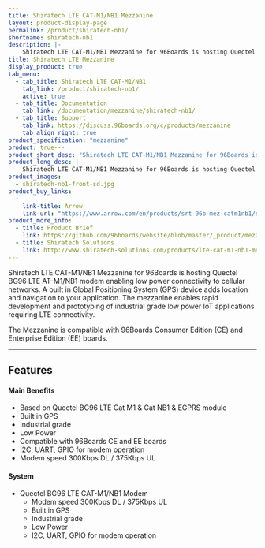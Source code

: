 ```yaml
---
title: Shiratech LTE CAT-M1/NB1 Mezzanine
layout: product-display-page
permalink: /product/shiratech-nb1/
shortname: shiratech-nb1
description: |-
    Shiratech LTE CAT-M1/NB1 Mezzanine for 96Boards is hosting Quectel BG96 LTE  AT-M1/NB1 modem enabling low power connectivity to cellular networks. A built in Global Positioning System (GPS) device adds location and navigation to your application. The mezzanine enables rapid development and prototyping of industrial grade low power IoT applications requiring LTE connectivity. The Mezzanine is compatible with 96Boards Consumer Edition (CE) and Enterprise Edition (EE) boards.
title: Shiratech LTE Mezzanine
display_product: true
tab_menu:
  - tab_title: Shiratech LTE CAT-M1/NB1
    tab_link: /product/shiratech-nb1/
    active: true
  - tab_title: Documentation
    tab_link: /documentation/mezzanine/shiratech-nb1/
  - tab_title: Support
    tab_link: https://discuss.96boards.org/c/products/mezzanine
    tab_align_right: true
product_specification: "mezzanine"
product: true---
product_short_desc: "Shiratech LTE CAT-M1/NB1 Mezzanine for 96Boards is hosting Quectel BG96 LTE  AT-M1/NB1 modem enabling low power connectivity to cellular networks."
product_long_desc: |-
    Shiratech LTE CAT-M1/NB1 Mezzanine for 96Boards is hosting Quectel BG96 LTE  AT-M1/NB1 modem enabling low power connectivity to cellular networks. A built in Global Positioning System (GPS) device adds location and navigation to your application. The mezzanine enables rapid development and prototyping of industrial grade low power IoT applications requiring LTE connectivity.
product_images:
  - shiratech-nb1-front-sd.jpg
product_buy_links:
  -
    link-title: Arrow
    link-url: "https://www.arrow.com/en/products/srt-96b-mez-catm1nb1/shiratech"
product_more_info:
  - title: Product Brief
    link: https://github.com/96boards/website/blob/master/_product/mezzanine/shiratech-nb1/files/shiratech-brief-nb1.pdf
  - title: Shiratech Solutions
    link: http://www.shiratech-solutions.com/products/lte-cat-m1-nb1-mezzanine/
---
```

Shiratech LTE CAT-M1/NB1 Mezzanine for 96Boards is hosting Quectel BG96 LTE  AT-M1/NB1 modem enabling low power connectivity to cellular networks. A built in Global Positioning System (GPS) device adds location and navigation to your application. The mezzanine enables rapid development and prototyping of industrial grade low power IoT applications requiring LTE connectivity.

The Mezzanine is compatible with 96Boards Consumer Edition (CE) and Enterprise Edition (EE) boards.

***

## Features

#### Main Benefits

- Based on Quectel BG96 LTE Cat M1 & Cat NB1 & EGPRS module
- Built in GPS
- Industrial grade
- Low Power
- Compatible with 96Boards CE and EE boards
- I2C, UART, GPIO for modem operation
- Modem speed 300Kbps DL / 375Kbps UL

#### System

- Quectel BG96 LTE CAT-M1/NB1 Modem
   - Modem speed 300Kbps DL / 375Kbps UL
   - Built in GPS
   - Industrial grade
   - Low Power
   - I2C, UART, GPIO for modem operation